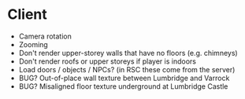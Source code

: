 # Client

 - Camera rotation
 - Zooming
 - Don't render upper-storey walls that have no floors (e.g. chimneys)
 - Don't render roofs or upper storeys if player is indoors
 - Load doors / objects / NPCs? (in RSC these come from the server)
 - BUG? Out-of-place wall texture between Lumbridge and Varrock
 - BUG? Misaligned floor texture underground at Lumbridge Castle
